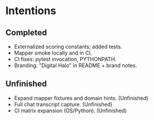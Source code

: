 # Intentions

## Completed
- Externalized scoring constants; added tests.
- Mapper smoke locally and in CI.
- CI fixes: pytest invocation, PYTHONPATH.
- Branding: "Digital Halo" in README + brand notes.

## Unfinished
- Expand mapper fixtures and domain hints. (Unfinished)
- Full chat transcript capture. (Unfinished)
- CI matrix expansion (OS/Python). (Unfinished)
